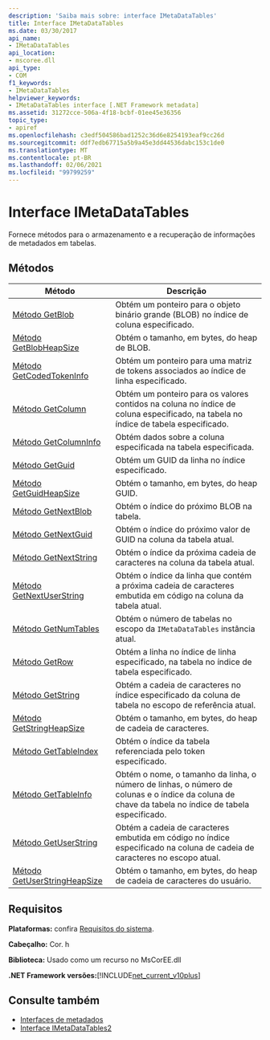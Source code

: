 ```yaml
---
description: 'Saiba mais sobre: interface IMetaDataTables'
title: Interface IMetaDataTables
ms.date: 03/30/2017
api_name:
- IMetaDataTables
api_location:
- mscoree.dll
api_type:
- COM
f1_keywords:
- IMetaDataTables
helpviewer_keywords:
- IMetaDataTables interface [.NET Framework metadata]
ms.assetid: 31272cce-506a-4f18-bcbf-01ee45e36356
topic_type:
- apiref
ms.openlocfilehash: c3edf504586bad1252c36d6e8254193eaf9cc26d
ms.sourcegitcommit: ddf7edb67715a5b9a45e3dd44536dabc153c1de0
ms.translationtype: MT
ms.contentlocale: pt-BR
ms.lasthandoff: 02/06/2021
ms.locfileid: "99799259"
---
```

# <a name="imetadatatables-interface"></a>Interface IMetaDataTables

Fornece métodos para o armazenamento e a recuperação de informações de metadados em tabelas.  
  
## <a name="methods"></a>Métodos  
  
|Método|Descrição|  
|------------|-----------------|  
|[Método GetBlob](imetadatatables-getblob-method.md)|Obtém um ponteiro para o objeto binário grande (BLOB) no índice de coluna especificado.|  
|[Método GetBlobHeapSize](imetadatatables-getblobheapsize-method.md)|Obtém o tamanho, em bytes, do heap de BLOB.|  
|[Método GetCodedTokenInfo](imetadatatables-getcodedtokeninfo-method.md)|Obtém um ponteiro para uma matriz de tokens associados ao índice de linha especificado.|  
|[Método GetColumn](imetadatatables-getcolumn-method.md)|Obtém um ponteiro para os valores contidos na coluna no índice de coluna especificado, na tabela no índice de tabela especificado.|  
|[Método GetColumnInfo](imetadatatables-getcolumninfo-method.md)|Obtém dados sobre a coluna especificada na tabela especificada.|  
|[Método GetGuid](imetadatatables-getguid-method.md)|Obtém um GUID da linha no índice especificado.|  
|[Método GetGuidHeapSize](imetadatatables-getguidheapsize-method.md)|Obtém o tamanho, em bytes, do heap GUID.|  
|[Método GetNextBlob](imetadatatables-getnextblob-method.md)|Obtém o índice do próximo BLOB na tabela.|  
|[Método GetNextGuid](imetadatatables-getnextguid-method.md)|Obtém o índice do próximo valor de GUID na coluna da tabela atual.|  
|[Método GetNextString](imetadatatables-getnextstring-method.md)|Obtém o índice da próxima cadeia de caracteres na coluna da tabela atual.|  
|[Método GetNextUserString](imetadatatables-getnextuserstring-method.md)|Obtém o índice da linha que contém a próxima cadeia de caracteres embutida em código na coluna da tabela atual.|  
|[Método GetNumTables](imetadatatables-getnumtables-method.md)|Obtém o número de tabelas no escopo da `IMetaDataTables` instância atual.|  
|[Método GetRow](imetadatatables-getrow-method.md)|Obtém a linha no índice de linha especificado, na tabela no índice de tabela especificado.|  
|[Método GetString](imetadatatables-getstring-method.md)|Obtém a cadeia de caracteres no índice especificado da coluna de tabela no escopo de referência atual.|  
|[Método GetStringHeapSize](imetadatatables-getstringheapsize-method.md)|Obtém o tamanho, em bytes, do heap de cadeia de caracteres.|  
|[Método GetTableIndex](imetadatatables-gettableindex-method.md)|Obtém o índice da tabela referenciada pelo token especificado.|  
|[Método GetTableInfo](imetadatatables-gettableinfo-method.md)|Obtém o nome, o tamanho da linha, o número de linhas, o número de colunas e o índice da coluna de chave da tabela no índice de tabela especificado.|  
|[Método GetUserString](imetadatatables-getuserstring-method.md)|Obtém a cadeia de caracteres embutida em código no índice especificado na coluna de cadeia de caracteres no escopo atual.|  
|[Método GetUserStringHeapSize](imetadatatables-getuserstringheapsize-method.md)|Obtém o tamanho, em bytes, do heap de cadeia de caracteres do usuário.|  
  
## <a name="requirements"></a>Requisitos  

 **Plataformas:** confira [Requisitos do sistema](../../get-started/system-requirements.md).  
  
 **Cabeçalho:** Cor. h  
  
 **Biblioteca:** Usado como um recurso no MsCorEE.dll  
  
 **.NET Framework versões:**[!INCLUDE[net_current_v10plus](../../../../includes/net-current-v10plus-md.md)]  
  
## <a name="see-also"></a>Consulte também

- [Interfaces de metadados](metadata-interfaces.md)
- [Interface IMetaDataTables2](imetadatatables2-interface.md)
